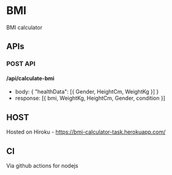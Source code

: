 # BMI
BMI calculator

## APIs

### POST API
#### /api/calculate-bmi
  - body: {
            "healthData": [{
                            Gender, 
                            HeightCm, 
                            WeightKg
                            }]
          }
  - response: [{
                bmi, 
                WeightKg, 
                HeightCm, 
                Gender, 
                condition
               }]
 

## HOST
  Hosted on Hiroku - https://bmi-calculator-task.herokuapp.com/
  
## CI
  Via github actions for nodejs

